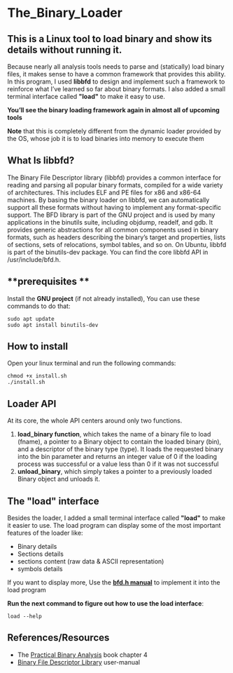 # **The_Binary_Loader**
## This is a Linux tool to load binary and show its details without running it.

Because nearly all analysis tools needs to parse and (statically) load binary files, it makes sense to have a common framework that provides this ability. In this program, I used **libbfd** to design and implement such a framework to reinforce what I’ve learned so far about binary formats. I also added a small terminal interface called **"load"** to make it easy to use.

**You’ll see the binary loading framework again in almost all of upcoming tools**

**Note** that this is completely different from the dynamic loader provided
by the OS, whose job it is to load binaries into memory to execute them

## **What Is libbfd?**
The Binary File Descriptor library (libbfd) provides a common interface
for reading and parsing all popular binary formats, compiled for a wide
variety of architectures. This includes ELF and PE files for x86 and x86-64
machines. By basing the binary loader on libbfd, we can automatically
support all these formats without having to implement any format-specific
support.
The BFD library is part of the GNU project and is used by many applications in the binutils suite, including objdump, readelf, and gdb. It provides
generic abstractions for all common components used in binary formats,
such as headers describing the binary’s target and properties, lists of sections, sets of relocations, symbol tables, and so on. On Ubuntu, libbfd is part
of the binutils-dev package.
You can find the core libbfd API in /usr/include/bfd.h.
## **prerequisites **
Install the **GNU project** (if not already installed), You can use these commands to do that:
```
sudo apt update
sudo apt install binutils-dev
```



## **How to install**
Open your linux terminal and run the following commands:
```
chmod +x install.sh
./install.sh
```

## **Loader API**
At its core, the whole API centers around only two functions. 
1. **load_binary function**, which takes the name of a binary file to
load (fname), a pointer to a Binary object to contain the loaded binary (bin), and a descriptor of the binary type (type). It loads the requested binary into the bin parameter and returns an integer value of 0 if the loading process was successful or a value less than 0 if it was not successful
2. **unload_binary**, which simply takes a pointer to a previously
loaded Binary object and unloads it.

## **The "load" interface**
Besides the loader, I added a small terminal interface called **"load"** to make it easier to use. The load program can display some of the most important features of the loader like:
* Binary details
* Sections details
* sections content (raw data & ASCII representation)
* symbols details

If you want to display more, Use the [**bfd.h manual**](https://ftp.gnu.org/old-gnu/Manuals/bfd-2.9.1/html_mono/bfd.html) to implement it into the load program 

**Run the next command to figure out how to use the load interface**:
```
load --help
```

## **References/Resources**
* The  [Practical Binary Analysis](https://practicalbinaryanalysis.com/) book chapter 4
* [Binary File Descriptor Library](https://ftp.gnu.org/old-gnu/Manuals/bfd-2.9.1/html_mono/bfd.html) user-manual
